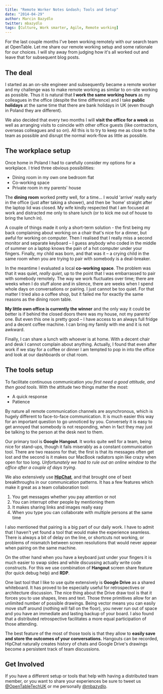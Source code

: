 ```yaml
---
title: "Remote Worker Notes &ndash; Tools and Setup"
date: "2014-04-29"
author: Marcin Bazydlo
twitter: mbazydlo
tags: [Culture, Work smarter, Agile, Remote working]
---
```


For the last couple months I've been working remotely with our search team at OpenTable. Let me share our remote working setup and some rationale for our choices. I will shy away from judging how it's all worked out and leave that for subsequent blog posts.

## The deal

I started as an on-site engineer and subsequently became a remote worker and my challenge was to make remote working as similar to on-site working as possible. Thus it is natural that **I work the same working hours** as my colleagues in the office (despite the time difference) and I take **public holidays** at the same time that there are bank holidays in UK (even though in Poland they are different).

We also decided that every two months I will **visit the office for a week** as well as arranging visits to coincide with other office guests (like contractors, overseas colleagues and so on). All this is to try to keep me as close to the team as possible and disrupt the normal work-flow as little as possible.

## The workplace setup

Once home in Poland I had to carefully consider my options for a workplace. I tried three obvious possibilities:

- Dining room in my own one bedroom flat
- Co-working space
- Private room in my parents' house

The **dining room** worked pretty well, for a time... I would 'arrive' really early in the office (just after taking a shower), and then be 'home' straight after the laptop lid was closed. My wife kindly respected that I am focused at work and distracted me only to share lunch (or to kick me out of house to bring the lunch in).

A couple of things made it only a short-term solution - the first being my back complaining about working on a chair that's nice for a dinner, but awful for working on computer. Then I realised that I really miss a second monitor and separate keyboard &ndash; I guess anybody who coded in the middle of summer on a laptop knows the pain of a hot computer under your fingers. Finally, my child was born, and that was it &ndash; a crying child in the same room when you are trying to pair with somebody is a deal-breaker.

In the meantime I evaluated a local **co-working space**. The problem was that it was quiet, _really quiet_, up to the point that I was embarrassed to pair with somebody remotely. The way we work fluctuates over time; there are weeks when I do stuff alone and in silence, there are weeks when I spend whole days on conversations or pairing. I just cannot be too quiet. For that matter I tried also a coffee shop, but it failed me for exactly the same reasons as the dining room table.

**My little own office is currently the winner** and the only way it could be better is if behind the closed doors there was my house, not my parents' one. But even this one is pretty good &ndash; I have access to an always full fridge and a decent coffee machine. I can bring my family with me and it is not awkward.

Finally, I can share a lunch with whoever is at home. With a decent chair and desk I cannot complain about anything. Actually, I found that even after work if we stay for a coffee or dinner I am tempted to pop in into the office and look at our dashboards or chat room.

## The tools setup

To facilitate continuous communication _you first need a good attitude, and then good tools_. With the attitude two things matter the most:

- A quick response
- Patience

By nature all remote communication channels are asynchronous, which is hugely different to face-to-face communication. It is much easier this way for an important question to go unnoticed by you. Conversely it is easy to get annoyed that somebody is not responding, when in fact they may just be talking to the person at the desk next to them.

Our primary tool is **Google Hangout**. It works quite well for a team, being nice for stand-ups, though it fails miserably as a constant communication tool. There are two reasons for that; the first is that its messages often get lost and the second is it makes our MacBook radiators spin like crazy when open for too long. _Unfortunately we had to rule out an online window to the office after a couple of days trying_.

We also extensively use [**HipChat**](http://www.hipchat.com), and that brought one of best breakthroughs in our communication patterns. It has a few features which make it great as a team collaboration tool:

1. You get messages whether you pay attention or not
2. You can interrupt other people by mentioning them
3. It makes sharing links and images really easy
4. When you type you can collaborate with multiple persons at the same time

I also mentioned that pairing is a big part of our daily work. I have to admit that I haven't yet found a tool that would make the experience seamless. There is always a bit of delay on the line, or shortcuts not working, or problems of mismatch between screen resolutions that would never appear when pairing on the same machine.

On the other hand when you have a keyboard just under your fingers it is much easier to swap sides and while discussing actually write code constructs. For this we use combination of **Hangout** screen share feature (for quick debug help) and **RDP**.

One last tool that I like to use quite extensively is **Google Drive** as a shared whiteboard. It has proved to be especially useful for retrospectives or architecture discussion. The nice thing about the Drive draw tool is that it forces you to use shapes, lines and text. Those three primitives allow for an unlimited number of possible drawings. Being vector means you can easily move stuff around (nothing will fall on the floor), you never run out of space and you have an immediate and lasting backup of your board. I also found that a distributed retrospective facilitates a more equal participation of those attending.

The best feature of the most of those tools is that they allow to **easily save and store the outcomes of your conversations.** Hangouts can be recorded, HipChat naturally creates history of chats and Google Drive's drawings become a persistent track of team discussions.

## Get Involved

If you have a different setup or tools that help with having a distributed team member, or you want to share your experiences be sure to tweet us [@OpenTableTechUK](http://www.twitter.com/OpenTableTechUK) or me personally [@mbazydlo](http://www.twitter.com/mbazydlo).​
